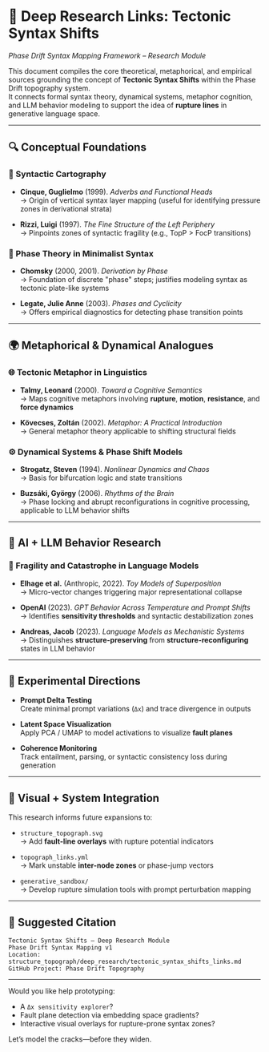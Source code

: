 # 🌋 Deep Research Links: Tectonic Syntax Shifts  
_Phase Drift Syntax Mapping Framework – Research Module_

This document compiles the core theoretical, metaphorical, and empirical sources grounding the concept of **Tectonic Syntax Shifts** within the Phase Drift topography system.  
It connects formal syntax theory, dynamical systems, metaphor cognition, and LLM behavior modeling to support the idea of **rupture lines** in generative language space.

---

## 🔍 Conceptual Foundations

### 🧭 Syntactic Cartography

- **Cinque, Guglielmo** (1999). _Adverbs and Functional Heads_  
  → Origin of vertical syntax layer mapping (useful for identifying pressure zones in derivational strata)

- **Rizzi, Luigi** (1997). _The Fine Structure of the Left Periphery_  
  → Pinpoints zones of syntactic fragility (e.g., TopP > FocP transitions)

### 🧱 Phase Theory in Minimalist Syntax

- **Chomsky** (2000, 2001). _Derivation by Phase_  
  → Foundation of discrete "phase" steps; justifies modeling syntax as tectonic plate-like systems

- **Legate, Julie Anne** (2003). _Phases and Cyclicity_  
  → Offers empirical diagnostics for detecting phase transition points

---

## 🌍 Metaphorical & Dynamical Analogues

### 🌐 Tectonic Metaphor in Linguistics

- **Talmy, Leonard** (2000). _Toward a Cognitive Semantics_  
  → Maps cognitive metaphors involving **rupture**, **motion**, **resistance**, and **force dynamics**

- **Kövecses, Zoltán** (2002). _Metaphor: A Practical Introduction_  
  → General metaphor theory applicable to shifting structural fields

### ⚙️ Dynamical Systems & Phase Shift Models

- **Strogatz, Steven** (1994). _Nonlinear Dynamics and Chaos_  
  → Basis for bifurcation logic and state transitions

- **Buzsáki, György** (2006). _Rhythms of the Brain_  
  → Phase locking and abrupt reconfigurations in cognitive processing, applicable to LLM behavior shifts

---

## 🧠 AI + LLM Behavior Research

### 🧪 Fragility and Catastrophe in Language Models

- **Elhage et al.** (Anthropic, 2022). _Toy Models of Superposition_  
  → Micro-vector changes triggering major representational collapse

- **OpenAI** (2023). _GPT Behavior Across Temperature and Prompt Shifts_  
  → Identifies **sensitivity thresholds** and syntactic destabilization zones

- **Andreas, Jacob** (2023). _Language Models as Mechanistic Systems_  
  → Distinguishes **structure-preserving** from **structure-reconfiguring** states in LLM behavior

---

## 🔬 Experimental Directions

- **Prompt Delta Testing**  
  Create minimal prompt variations (`Δx`) and trace divergence in outputs

- **Latent Space Visualization**  
  Apply PCA / UMAP to model activations to visualize **fault planes**

- **Coherence Monitoring**  
  Track entailment, parsing, or syntactic consistency loss during generation

---

## 🧭 Visual + System Integration

This research informs future expansions to:

- `structure_topograph.svg`  
  → Add **fault-line overlays** with rupture potential indicators

- `topograph_links.yml`  
  → Mark unstable **inter-node zones** or phase-jump vectors

- `generative_sandbox/`  
  → Develop rupture simulation tools with prompt perturbation mapping

---

## 🧾 Suggested Citation

```
Tectonic Syntax Shifts — Deep Research Module  
Phase Drift Syntax Mapping v1  
Location: structure_topograph/deep_research/tectonic_syntax_shifts_links.md  
GitHub Project: Phase Drift Topography
```

---

Would you like help prototyping:

- A `Δx sensitivity explorer`?
- Fault plane detection via embedding space gradients?
- Interactive visual overlays for rupture-prone syntax zones?

Let’s model the cracks—before they widen.

